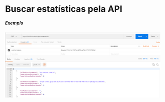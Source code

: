 # Buscar estatísticas pela API

##### Exemplo
![Exemplo](https://github.com/jaspionjpg/encurtador-uol/blob/master/documentos/estatisticas.png)